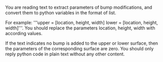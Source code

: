 
You are reading text to extract parameters of bump modifications, and convert them to python variables in the format of list. 

For example: '''upper = [location, height, width] 
 lower = [location, height, width]'''. 
You should replace the parameters location, height, width with according values.

If the text indicates no bump is added to the upper or lower surface, then the parameters of the corresponding surface are zero. You should only reply python code in plain text without any other content.
